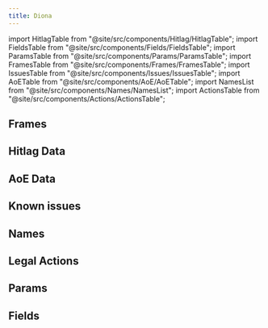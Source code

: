 ```yaml
---
title: Diona
---
```


import HitlagTable from "@site/src/components/Hitlag/HitlagTable";
import FieldsTable from "@site/src/components/Fields/FieldsTable";
import ParamsTable from "@site/src/components/Params/ParamsTable";
import FramesTable from "@site/src/components/Frames/FramesTable";
import IssuesTable from "@site/src/components/Issues/IssuesTable";
import AoETable from "@site/src/components/AoE/AoETable";
import NamesList from "@site/src/components/Names/NamesList";
import ActionsTable from "@site/src/components/Actions/ActionsTable";

## Frames

<FramesTable item_key="diona" />

## Hitlag Data

<HitlagTable item_key="diona" />

## AoE Data

<AoETable item_key="diona" />

## Known issues

<IssuesTable item_key="diona" />

## Names

<NamesList item_key="diona" />

## Legal Actions

<ActionsTable item_key="diona" />

## Params

<ParamsTable item_key="diona" />

## Fields

<FieldsTable item_key="diona" />
